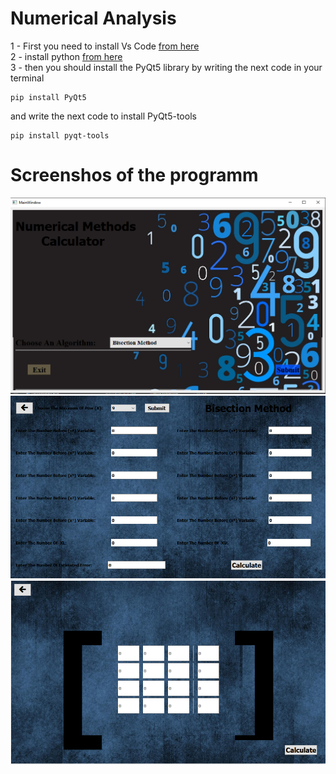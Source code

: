 # Numerical Analysis

1 - First you need to install Vs Code [from here](https://code.visualstudio.com/download)<br />
2 - install python [from here](https://www.python.org/ftp/python/3.9.13/python-3.9.13-amd64.exe)<br />
3 - then you should install the PyQt5 library by writing the next code in your terminal <br />
```
pip install PyQt5
```
and write the next code to install PyQt5-tools
```
pip install pyqt-tools
```
# Screenshos of the programm
![alt text](https://github.com/Keysoz/Numerical_Analysis/blob/main/ScreenShots/Screenshot1.png)
![alt text](https://github.com/Keysoz/Numerical_Analysis/blob/main/ScreenShots/Screenshot2.png)
![alt text](https://github.com/Keysoz/Numerical_Analysis/blob/main/ScreenShots/Screenshot3.png)
